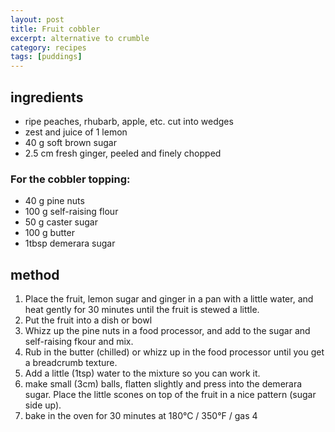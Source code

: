 ```yaml
---
layout: post
title: Fruit cobbler
excerpt: alternative to crumble
category: recipes
tags: [puddings]
---
```


ingredients
-----------
* ripe peaches, rhubarb, apple, etc. cut into wedges
* zest and juice of 1 lemon
* 40 g soft brown sugar
* 2.5 cm fresh ginger, peeled and finely chopped

### For the cobbler topping:

* 40 g pine nuts
* 100 g self-raising flour
* 50 g caster sugar
* 100 g butter
* 1tbsp demerara sugar


method
------

1. Place the fruit, lemon sugar and ginger in a pan with a little water, and heat gently for 30 minutes until the fruit is stewed a little.
2. Put the fruit into a dish or bowl
3. Whizz up the pine nuts in a food processor, and add to the sugar and self-raising fkour and mix.
4. Rub in the butter (chilled) or whizz up in the food processor until you get a breadcrumb texture.
5. Add a little (1tsp) water to the mixture so you can work it.
6. make small (3cm) balls, flatten slightly and press into the demerara sugar. Place the little scones on top of the fruit in a nice pattern (sugar side up).
7. bake in the oven for 30 minutes at 180&deg;C / 350&deg;F  / gas 4
